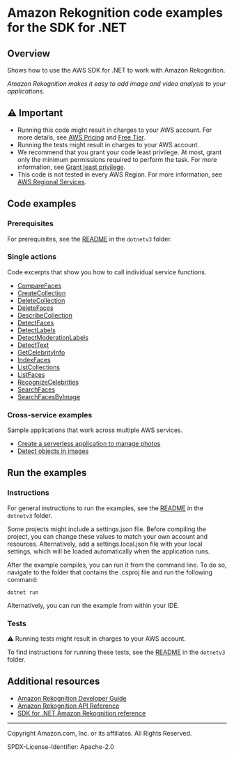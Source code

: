 # Amazon Rekognition code examples for the SDK for .NET

## Overview

Shows how to use the AWS SDK for .NET to work with Amazon Rekognition.

<!--custom.overview.start-->
<!--custom.overview.end-->

_Amazon Rekognition makes it easy to add image and video analysis to your applications._

## ⚠ Important

* Running this code might result in charges to your AWS account. For more details, see [AWS Pricing](https://aws.amazon.com/pricing/) and [Free Tier](https://aws.amazon.com/free/).
* Running the tests might result in charges to your AWS account.
* We recommend that you grant your code least privilege. At most, grant only the minimum permissions required to perform the task. For more information, see [Grant least privilege](https://docs.aws.amazon.com/IAM/latest/UserGuide/best-practices.html#grant-least-privilege).
* This code is not tested in every AWS Region. For more information, see [AWS Regional Services](https://aws.amazon.com/about-aws/global-infrastructure/regional-product-services).

<!--custom.important.start-->
<!--custom.important.end-->

## Code examples

### Prerequisites

For prerequisites, see the [README](../README.md#Prerequisites) in the `dotnetv3` folder.


<!--custom.prerequisites.start-->
<!--custom.prerequisites.end-->

### Single actions

Code excerpts that show you how to call individual service functions.

- [CompareFaces](CompareFacesExample/CompareFaces.cs#L6)
- [CreateCollection](CreateCollectionExample/CreateCollection.cs#L6)
- [DeleteCollection](DeleteCollectionExample/DeleteCollection.cs#L6)
- [DeleteFaces](DeleteFacesExample/DeleteFaces.cs#L6)
- [DescribeCollection](DescribeCollectionExample/DescribeCollection.cs#L6)
- [DetectFaces](DetectFacesExample/DetectFaces.cs#L6)
- [DetectLabels](DetectLabelsExample/DetectLabels.cs#L6)
- [DetectModerationLabels](DetectModerationLabelsExample/DetectModerationLabels.cs#L6)
- [DetectText](DetectTextExample/DetectText.cs#L6)
- [GetCelebrityInfo](CelebrityInfoExample/CelebrityInfo.cs#L6)
- [IndexFaces](AddFacesExample/AddFaces.cs#L6)
- [ListCollections](ListCollectionsExample/ListCollections.cs#L6)
- [ListFaces](ListFacesExample/ListFaces.cs#L6)
- [RecognizeCelebrities](CelebritiesInImageExample/CelebritiesInImage.cs#L6)
- [SearchFaces](SearchFacesMatchingIdExample/SearchFacesMatchingId.cs#L6)
- [SearchFacesByImage](SearchFacesMatchingImageExample/SearchFacesMatchingImage.cs#L6)

### Cross-service examples

Sample applications that work across multiple AWS services.

- [Create a serverless application to manage photos](../cross-service/PhotoAssetManager)
- [Detect objects in images](../cross-service/PhotoAnalyzerApp)


<!--custom.examples.start-->
<!--custom.examples.end-->

## Run the examples

### Instructions

For general instructions to run the examples, see the
[README](../README.md#building-and-running-the-code-examples) in the `dotnetv3` folder.

Some projects might include a settings.json file. Before compiling the project,
you can change these values to match your own account and resources. Alternatively,
add a settings.local.json file with your local settings, which will be loaded automatically
when the application runs.

After the example compiles, you can run it from the command line. To do so, navigate to
the folder that contains the .csproj file and run the following command:

```
dotnet run
```

Alternatively, you can run the example from within your IDE.


<!--custom.instructions.start-->
<!--custom.instructions.end-->



### Tests

⚠ Running tests might result in charges to your AWS account.


To find instructions for running these tests, see the [README](../README.md#Tests)
in the `dotnetv3` folder.



<!--custom.tests.start-->
<!--custom.tests.end-->

## Additional resources

- [Amazon Rekognition Developer Guide](https://docs.aws.amazon.com/rekognition/latest/dg/what-is.html)
- [Amazon Rekognition API Reference](https://docs.aws.amazon.com/rekognition/latest/APIReference/Welcome.html)
- [SDK for .NET Amazon Rekognition reference](https://docs.aws.amazon.com/sdkfornet/v3/apidocs/items/Rekognition/NRekognition.html)

<!--custom.resources.start-->
<!--custom.resources.end-->

---

Copyright Amazon.com, Inc. or its affiliates. All Rights Reserved.

SPDX-License-Identifier: Apache-2.0